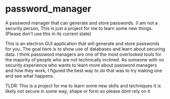 # password_manager
A password manager that can generate and store passwords. (I am not a security person, This is just a project for me to learn some new things.
(Please don't use this in its current state)

This is an electron GUI application that will generate and store passwords for you. The goal here is to show use of databases and learn about securing data. 
I think passoword managers are one of the most overlooked tools for the majority of people who are not technically inclined. As someone with no security experience
who wants to learn more about password managers and how they work, I figured the best way to do that was to try making one and see what happens.

TLDR:
This is a project for me to learn some new skills and techniques
It is likely not secure in some way, shape or form so please dont rely on it
